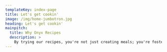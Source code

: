 ```yaml
---
templateKey: index-page
title: Let's get cookin'
image: /img/home-jumbotron.jpg
heading: Let's get cookin'
mainpitch:
  title: Why Onyx Recipes
  description: >
    By trying our recipes, you're not just creating meals; you're fostering connections, making memories, and discovering the gratifying art of preparing food that nourishes both body and soul. Elevate your time in the kitchen and savor the pride and satisfaction of crafting extraordinary dishes with our exceptional recipes.
---
```


